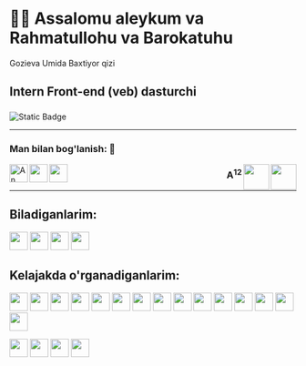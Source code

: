 <h1 align="left">👋🏻 Assalomu aleykum va Rahmatullohu va Barokatuhu</h1>
<p align="left">Gozieva Umida Baxtiyor qizi</p>
<h2 align="left">Intern Front-end (veb) dasturchi</h2>

###

<img alt="Static Badge" src="https://img.shields.io/badge/Visual_Studio_Code-One_love-007ACC">
<hr>

###

<h3 align="left">Man bilan bog'lanish: 🤝</h3>
 
<a href="https://www.instagram.com/umida_dasturchi /">
<img align="left" height="32" width="32" src="https://cdn.simpleicons.org/instagram" alt="An Instagram logo"/> </a>
<a href="https://t.me/umidadeveloper" />
<img align="left" height="32" width="32" src="https://cdn.simpleicons.org/telegram" /> </a>
<a href="https://twitter.com/UmidaGozieva" />
<img align="left" height="32" width="32" src="https://cdn.simpleicons.org/x" /> </a>
<img align="right" height="45" width="45" src="https://cdn.simpleicons.org/lenovo/gray" /></div>
<img align="right" height="45" width="45" src="https://cdn.simpleicons.org/samsung" />
<h3 align="right">A<sup>12</sup></h3>

<hr>

###

<h2>Biladiganlarim:</h2>

<div align="left">
 
<img height="32" width="32" src="https://cdn.simpleicons.org/html5" />
<img height="32" width="32" src="https://cdn.simpleicons.org/css3" />
<img height="32" width="32" src="https://cdn.simpleicons.org/bootstrap" />
<img height="32" width="32" src="https://cdn.simpleicons.org/github" />

</div>

###

<h2>Kelajakda o'rganadiganlarim:</h2>

<div align="left">
 
<img height="32" width="32" src="https://cdn.simpleicons.org/javascript" />
<img height="32" width="32" src="https://cdn.simpleicons.org/react" />
<img height="32" width="32" src="https://cdn.simpleicons.org/angular/red" />
<img height="32" width="32" src="https://cdn.simpleicons.org/vuedotjs" />
<img height="32" width="32" src="https://cdn.simpleicons.org/tailwindcss" />
<img height="32" width="32" src="https://cdn.simpleicons.org/gitlab" />
<img height="32" width="32" src="https://cdn.simpleicons.org/git" />
<img height="32" width="32" src="https://cdn.simpleicons.org/npm" />
<img height="32" width="32" src="https://cdn.simpleicons.org/sass" />
<img height="32" width="32" src="https://cdn.simpleicons.org/less" />
<img height="32" width="32" src="https://cdn.simpleicons.org/python" />
<img height="32" width="32" src="https://cdn.simpleicons.org/nodedotjs" />
<img height="32" width="32" src="https://cdn.simpleicons.org/php" /> 
<img height="32" width="32" src="https://cdn.simpleicons.org/django" /> 
<img height="32" width="32" src="https://cdn.simpleicons.org/laravel" />
</div>

<img height="32" width="32" src="https://cdn.simpleicons.org/mysql" />  <img height="32" width="32" src="https://cdn.simpleicons.org/mongodb" /> 
<img height="32" width="32" src="https://cdn.simpleicons.org/webpack" />  <img height="32" width="32" src="https://cdn.simpleicons.org/nextdotjs" /> 

<!---
Umida-dasturchi/Umida-dasturchi is a ✨ special ✨ repository because its `README.md` (this file) appears on your GitHub profile.
You can click the Preview link to take a look at your changes.
--->
